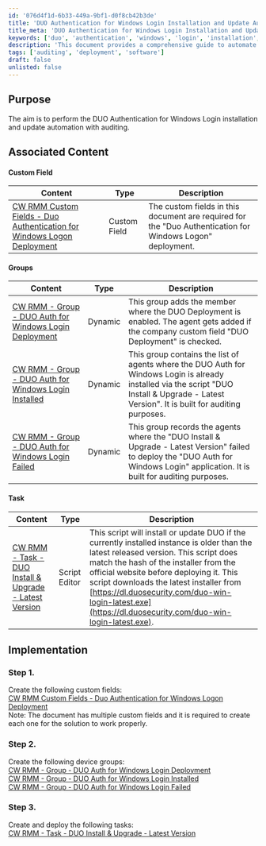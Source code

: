 ```yaml
---
id: '076d4f1d-6b33-449a-9bf1-d0f8cb42b3de'
title: 'DUO Authentication for Windows Login Installation and Update Automation'
title_meta: 'DUO Authentication for Windows Login Installation and Update Automation'
keywords: ['duo', 'authentication', 'windows', 'login', 'installation', 'update', 'automation', 'auditing']
description: 'This document provides a comprehensive guide to automate the installation and update of DUO Authentication for Windows Login, including the necessary custom fields, device groups, and tasks for efficient deployment and auditing.'
tags: ['auditing', 'deployment', 'software']
draft: false
unlisted: false
---
```

## Purpose

The aim is to perform the DUO Authentication for Windows Login installation and update automation with auditing.

## Associated Content

#### Custom Field

| Content | Type | Description |
|---------|------|-------------|
| [CW RMM Custom Fields - Duo Authentication for Windows Logon Deployment](<../cwrmm/custom-fields/Duo Authentication for Windows Logon Deployment.md>) | Custom Field | The custom fields in this document are required for the "Duo Authentication for Windows Logon" deployment. |

#### Groups

| Content | Type | Description |
|---------|------|-------------|
| [CW RMM - Group - DUO Auth for Windows Login Deployment](<../cwrmm/groups/DUO Auth for Windows Login Deployment.md>) | Dynamic | This group adds the member where the DUO Deployment is enabled. The agent gets added if the company custom field "DUO Deployment" is checked. |
| [CW RMM - Group - DUO Auth for Windows Login Installed](<../cwrmm/groups/DUO Auth for Windows Login Installed.md>) | Dynamic | This group contains the list of agents where the DUO Auth for Windows Login is already installed via the script "DUO Install & Upgrade - Latest Version". It is built for auditing purposes. |
| [CW RMM - Group - DUO Auth for Windows Login Failed](<../cwrmm/groups/DUO Auth for Windows Login Failed.md>) | Dynamic | This group records the agents where the "DUO Install & Upgrade - Latest Version" failed to deploy the "DUO Auth for Windows Login" application. It is built for auditing purposes. |

#### Task

| Content | Type | Description |
|---------|------|-------------|
| [CW RMM - Task - DUO Install & Upgrade - Latest Version](<../cwrmm/tasks/DUO Install & Upgrade - Latest Version.md>) | Script Editor | This script will install or update DUO if the currently installed instance is older than the latest released version. This script does match the hash of the installer from the official website before deploying it. This script downloads the latest installer from [https://dl.duosecurity.com/duo-win-login-latest.exe](https://dl.duosecurity.com/duo-win-login-latest.exe). |

## Implementation

### Step 1.
Create the following custom fields:  
[CW RMM Custom Fields - Duo Authentication for Windows Logon Deployment](<../cwrmm/custom-fields/Duo Authentication for Windows Logon Deployment.md>)  
Note: The document has multiple custom fields and it is required to create each one for the solution to work properly.

### Step 2.
Create the following device groups:  
[CW RMM - Group - DUO Auth for Windows Login Deployment](<../cwrmm/groups/DUO Auth for Windows Login Deployment.md>)  
[CW RMM - Group - DUO Auth for Windows Login Installed](<../cwrmm/groups/DUO Auth for Windows Login Installed.md>)  
[CW RMM - Group - DUO Auth for Windows Login Failed](<../cwrmm/groups/DUO Auth for Windows Login Failed.md>)  

### Step 3.
Create and deploy the following tasks:  
[CW RMM - Task - DUO Install & Upgrade - Latest Version](<../cwrmm/tasks/DUO Install & Upgrade - Latest Version.md>)  












